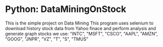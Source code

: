 # Python: DataMiningOnStock
This is the simple project on Data Mining
This program uses selenium to download history stock data from Yahoo finace
and perform analysis and generate graph
stocks we use: "INTC", "MSFT", "CSCO", "AAPL", "AMZN", "GOOG", "JNPR", "VZ", "T", "S", "TMUS"
